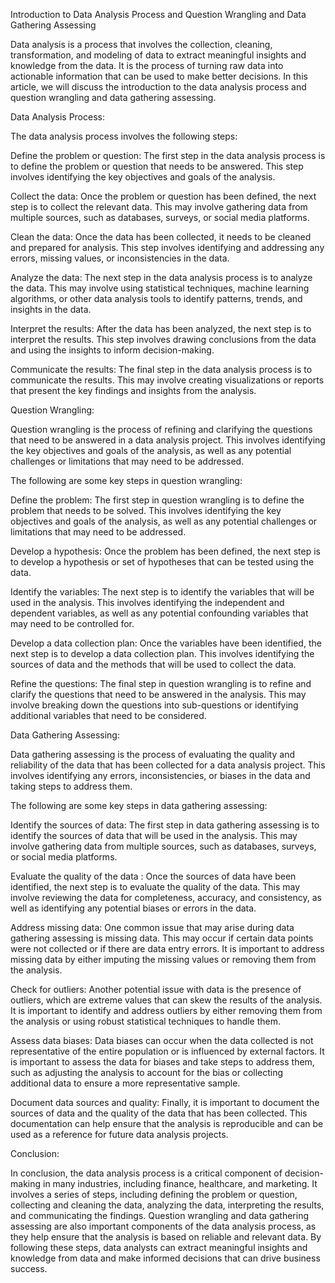 Introduction to Data Analysis Process and Question Wrangling and Data Gathering Assessing

Data analysis is a process that involves the collection, cleaning, transformation, and modeling of data to extract meaningful insights and knowledge from the data. It is the process of turning raw data into actionable information that can be used to make better decisions. In this article, we will discuss the introduction to the data analysis process and question wrangling and data gathering assessing.

Data Analysis Process:

The data analysis process involves the following steps:

Define the problem or question: The first step in the data analysis process is to define the problem or question that needs to be answered. This step involves identifying the key objectives and goals of the analysis.

Collect the data: Once the problem or question has been defined, the next step is to collect the relevant data. This may involve gathering data from multiple sources, such as databases, surveys, or social media platforms.

Clean the data: Once the data has been collected, it needs to be cleaned and prepared for analysis. This step involves identifying and addressing any errors, missing values, or inconsistencies in the data.

Analyze the data: The next step in the data analysis process is to analyze the data. This may involve using statistical techniques, machine learning algorithms, or other data analysis tools to identify patterns, trends, and insights in the data.

Interpret the results: After the data has been analyzed, the next step is to interpret the results. This step involves drawing conclusions from the data and using the insights to inform decision-making.

Communicate the results: The final step in the data analysis process is to communicate the results. This may involve creating visualizations or reports that present the key findings and insights from the analysis.

Question Wrangling:

Question wrangling is the process of refining and clarifying the questions that need to be answered in a data analysis project. This involves identifying the key objectives and goals of the analysis, as well as any potential challenges or limitations that may need to be addressed.

The following are some key steps in question wrangling:

Define the problem: The first step in question wrangling is to define the problem that needs to be solved. This involves identifying the key objectives and goals of the analysis, as well as any potential challenges or limitations that may need to be addressed.

Develop a hypothesis: Once the problem has been defined, the next step is to develop a hypothesis or set of hypotheses that can be tested using the data.

Identify the variables: The next step is to identify the variables that will be used in the analysis. This involves identifying the independent and dependent variables, as well as any potential confounding variables that may need to be controlled for.

Develop a data collection plan: Once the variables have been identified, the next step is to develop a data collection plan. This involves identifying the sources of data and the methods that will be used to collect the data.

Refine the questions: The final step in question wrangling is to refine and clarify the questions that need to be answered in the analysis. This may involve breaking down the questions into sub-questions or identifying additional variables that need to be considered.

Data Gathering Assessing:

Data gathering assessing is the process of evaluating the quality and reliability of the data that has been collected for a data analysis project. This involves identifying any errors, inconsistencies, or biases in the data and taking steps to address them.

The following are some key steps in data gathering assessing:

Identify the sources of data: The first step in data gathering assessing is to identify the sources of data that will be used in the analysis. This may involve gathering data from multiple sources, such as databases, surveys, or social media platforms.

Evaluate the quality of the data
: Once the sources of data have been identified, the next step is to evaluate the quality of the data. This may involve reviewing the data for completeness, accuracy, and consistency, as well as identifying any potential biases or errors in the data.

Address missing data: One common issue that may arise during data gathering assessing is missing data. This may occur if certain data points were not collected or if there are data entry errors. It is important to address missing data by either imputing the missing values or removing them from the analysis.

Check for outliers: Another potential issue with data is the presence of outliers, which are extreme values that can skew the results of the analysis. It is important to identify and address outliers by either removing them from the analysis or using robust statistical techniques to handle them.

Assess data biases: Data biases can occur when the data collected is not representative of the entire population or is influenced by external factors. It is important to assess the data for biases and take steps to address them, such as adjusting the analysis to account for the bias or collecting additional data to ensure a more representative sample.

Document data sources and quality: Finally, it is important to document the sources of data and the quality of the data that has been collected. This documentation can help ensure that the analysis is reproducible and can be used as a reference for future data analysis projects.

Conclusion:

In conclusion, the data analysis process is a critical component of decision-making in many industries, including finance, healthcare, and marketing. It involves a series of steps, including defining the problem or question, collecting and cleaning the data, analyzing the data, interpreting the results, and communicating the findings. Question wrangling and data gathering assessing are also important components of the data analysis process, as they help ensure that the analysis is based on reliable and relevant data. By following these steps, data analysts can extract meaningful insights and knowledge from data and make informed decisions that can drive business success.